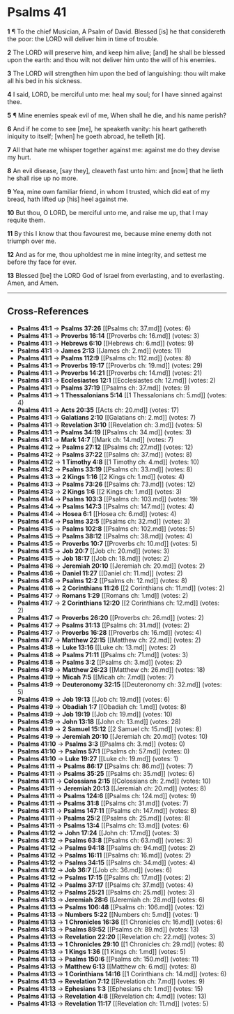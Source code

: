 # Psalms 41

**1** ¶ To the chief Musician, A Psalm of David. Blessed [is] he that considereth the poor: the LORD will deliver him in time of trouble.

**2** The LORD will preserve him, and keep him alive; [and] he shall be blessed upon the earth: and thou wilt not deliver him unto the will of his enemies.

**3** The LORD will strengthen him upon the bed of languishing: thou wilt make all his bed in his sickness.

**4** I said, LORD, be merciful unto me: heal my soul; for I have sinned against thee.

**5** ¶ Mine enemies speak evil of me, When shall he die, and his name perish?

**6** And if he come to see [me], he speaketh vanity: his heart gathereth iniquity to itself; [when] he goeth abroad, he telleth [it].

**7** All that hate me whisper together against me: against me do they devise my hurt.

**8** An evil disease, [say they], cleaveth fast unto him: and [now] that he lieth he shall rise up no more.

**9** Yea, mine own familiar friend, in whom I trusted, which did eat of my bread, hath lifted up [his] heel against me.

**10** But thou, O LORD, be merciful unto me, and raise me up, that I may requite them.

**11** By this I know that thou favourest me, because mine enemy doth not triumph over me.

**12** And as for me, thou upholdest me in mine integrity, and settest me before thy face for ever.

**13** Blessed [be] the LORD God of Israel from everlasting, and to everlasting. Amen, and Amen.

---

## Cross-References

- **Psalms 41:1** → **Psalms 37:26** [[Psalms ch: 37.md]] (votes: 6)
- **Psalms 41:1** → **Proverbs 16:14** [[Proverbs ch: 16.md]] (votes: 3)
- **Psalms 41:1** → **Hebrews 6:10** [[Hebrews ch: 6.md]] (votes: 9)
- **Psalms 41:1** → **James 2:13** [[James ch: 2.md]] (votes: 11)
- **Psalms 41:1** → **Psalms 112:9** [[Psalms ch: 112.md]] (votes: 8)
- **Psalms 41:1** → **Proverbs 19:17** [[Proverbs ch: 19.md]] (votes: 29)
- **Psalms 41:1** → **Proverbs 14:21** [[Proverbs ch: 14.md]] (votes: 21)
- **Psalms 41:1** → **Ecclesiastes 12:1** [[Ecclesiastes ch: 12.md]] (votes: 2)
- **Psalms 41:1** → **Psalms 37:19** [[Psalms ch: 37.md]] (votes: 9)
- **Psalms 41:1** → **1 Thessalonians 5:14** [[1 Thessalonians ch: 5.md]] (votes: 4)
- **Psalms 41:1** → **Acts 20:35** [[Acts ch: 20.md]] (votes: 17)
- **Psalms 41:1** → **Galatians 2:10** [[Galatians ch: 2.md]] (votes: 7)
- **Psalms 41:1** → **Revelation 3:10** [[Revelation ch: 3.md]] (votes: 5)
- **Psalms 41:1** → **Psalms 34:19** [[Psalms ch: 34.md]] (votes: 3)
- **Psalms 41:1** → **Mark 14:7** [[Mark ch: 14.md]] (votes: 7)
- **Psalms 41:2** → **Psalms 27:12** [[Psalms ch: 27.md]] (votes: 12)
- **Psalms 41:2** → **Psalms 37:22** [[Psalms ch: 37.md]] (votes: 8)
- **Psalms 41:2** → **1 Timothy 4:8** [[1 Timothy ch: 4.md]] (votes: 10)
- **Psalms 41:2** → **Psalms 33:19** [[Psalms ch: 33.md]] (votes: 8)
- **Psalms 41:3** → **2 Kings 1:16** [[2 Kings ch: 1.md]] (votes: 4)
- **Psalms 41:3** → **Psalms 73:26** [[Psalms ch: 73.md]] (votes: 12)
- **Psalms 41:3** → **2 Kings 1:6** [[2 Kings ch: 1.md]] (votes: 3)
- **Psalms 41:4** → **Psalms 103:3** [[Psalms ch: 103.md]] (votes: 19)
- **Psalms 41:4** → **Psalms 147:3** [[Psalms ch: 147.md]] (votes: 4)
- **Psalms 41:4** → **Hosea 6:1** [[Hosea ch: 6.md]] (votes: 4)
- **Psalms 41:4** → **Psalms 32:5** [[Psalms ch: 32.md]] (votes: 3)
- **Psalms 41:5** → **Psalms 102:8** [[Psalms ch: 102.md]] (votes: 5)
- **Psalms 41:5** → **Psalms 38:12** [[Psalms ch: 38.md]] (votes: 4)
- **Psalms 41:5** → **Proverbs 10:7** [[Proverbs ch: 10.md]] (votes: 5)
- **Psalms 41:5** → **Job 20:7** [[Job ch: 20.md]] (votes: 3)
- **Psalms 41:5** → **Job 18:17** [[Job ch: 18.md]] (votes: 2)
- **Psalms 41:6** → **Jeremiah 20:10** [[Jeremiah ch: 20.md]] (votes: 2)
- **Psalms 41:6** → **Daniel 11:27** [[Daniel ch: 11.md]] (votes: 2)
- **Psalms 41:6** → **Psalms 12:2** [[Psalms ch: 12.md]] (votes: 8)
- **Psalms 41:6** → **2 Corinthians 11:26** [[2 Corinthians ch: 11.md]] (votes: 2)
- **Psalms 41:7** → **Romans 1:29** [[Romans ch: 1.md]] (votes: 2)
- **Psalms 41:7** → **2 Corinthians 12:20** [[2 Corinthians ch: 12.md]] (votes: 2)
- **Psalms 41:7** → **Proverbs 26:20** [[Proverbs ch: 26.md]] (votes: 2)
- **Psalms 41:7** → **Psalms 31:13** [[Psalms ch: 31.md]] (votes: 2)
- **Psalms 41:7** → **Proverbs 16:28** [[Proverbs ch: 16.md]] (votes: 4)
- **Psalms 41:7** → **Matthew 22:15** [[Matthew ch: 22.md]] (votes: 2)
- **Psalms 41:8** → **Luke 13:16** [[Luke ch: 13.md]] (votes: 2)
- **Psalms 41:8** → **Psalms 71:11** [[Psalms ch: 71.md]] (votes: 3)
- **Psalms 41:8** → **Psalms 3:2** [[Psalms ch: 3.md]] (votes: 2)
- **Psalms 41:9** → **Matthew 26:23** [[Matthew ch: 26.md]] (votes: 18)
- **Psalms 41:9** → **Micah 7:5** [[Micah ch: 7.md]] (votes: 7)
- **Psalms 41:9** → **Deuteronomy 32:15** [[Deuteronomy ch: 32.md]] (votes: 5)
- **Psalms 41:9** → **Job 19:13** [[Job ch: 19.md]] (votes: 6)
- **Psalms 41:9** → **Obadiah 1:7** [[Obadiah ch: 1.md]] (votes: 8)
- **Psalms 41:9** → **Job 19:19** [[Job ch: 19.md]] (votes: 10)
- **Psalms 41:9** → **John 13:18** [[John ch: 13.md]] (votes: 28)
- **Psalms 41:9** → **2 Samuel 15:12** [[2 Samuel ch: 15.md]] (votes: 8)
- **Psalms 41:9** → **Jeremiah 20:10** [[Jeremiah ch: 20.md]] (votes: 10)
- **Psalms 41:10** → **Psalms 3:3** [[Psalms ch: 3.md]] (votes: 0)
- **Psalms 41:10** → **Psalms 57:1** [[Psalms ch: 57.md]] (votes: 0)
- **Psalms 41:10** → **Luke 19:27** [[Luke ch: 19.md]] (votes: 1)
- **Psalms 41:11** → **Psalms 86:17** [[Psalms ch: 86.md]] (votes: 7)
- **Psalms 41:11** → **Psalms 35:25** [[Psalms ch: 35.md]] (votes: 6)
- **Psalms 41:11** → **Colossians 2:15** [[Colossians ch: 2.md]] (votes: 10)
- **Psalms 41:11** → **Jeremiah 20:13** [[Jeremiah ch: 20.md]] (votes: 8)
- **Psalms 41:11** → **Psalms 124:6** [[Psalms ch: 124.md]] (votes: 9)
- **Psalms 41:11** → **Psalms 31:8** [[Psalms ch: 31.md]] (votes: 7)
- **Psalms 41:11** → **Psalms 147:11** [[Psalms ch: 147.md]] (votes: 8)
- **Psalms 41:11** → **Psalms 25:2** [[Psalms ch: 25.md]] (votes: 8)
- **Psalms 41:11** → **Psalms 13:4** [[Psalms ch: 13.md]] (votes: 6)
- **Psalms 41:12** → **John 17:24** [[John ch: 17.md]] (votes: 3)
- **Psalms 41:12** → **Psalms 63:8** [[Psalms ch: 63.md]] (votes: 3)
- **Psalms 41:12** → **Psalms 94:18** [[Psalms ch: 94.md]] (votes: 2)
- **Psalms 41:12** → **Psalms 16:11** [[Psalms ch: 16.md]] (votes: 2)
- **Psalms 41:12** → **Psalms 34:15** [[Psalms ch: 34.md]] (votes: 4)
- **Psalms 41:12** → **Job 36:7** [[Job ch: 36.md]] (votes: 6)
- **Psalms 41:12** → **Psalms 17:15** [[Psalms ch: 17.md]] (votes: 2)
- **Psalms 41:12** → **Psalms 37:17** [[Psalms ch: 37.md]] (votes: 4)
- **Psalms 41:12** → **Psalms 25:21** [[Psalms ch: 25.md]] (votes: 3)
- **Psalms 41:13** → **Jeremiah 28:6** [[Jeremiah ch: 28.md]] (votes: 6)
- **Psalms 41:13** → **Psalms 106:48** [[Psalms ch: 106.md]] (votes: 12)
- **Psalms 41:13** → **Numbers 5:22** [[Numbers ch: 5.md]] (votes: 1)
- **Psalms 41:13** → **1 Chronicles 16:36** [[1 Chronicles ch: 16.md]] (votes: 6)
- **Psalms 41:13** → **Psalms 89:52** [[Psalms ch: 89.md]] (votes: 13)
- **Psalms 41:13** → **Revelation 22:20** [[Revelation ch: 22.md]] (votes: 3)
- **Psalms 41:13** → **1 Chronicles 29:10** [[1 Chronicles ch: 29.md]] (votes: 8)
- **Psalms 41:13** → **1 Kings 1:36** [[1 Kings ch: 1.md]] (votes: 5)
- **Psalms 41:13** → **Psalms 150:6** [[Psalms ch: 150.md]] (votes: 11)
- **Psalms 41:13** → **Matthew 6:13** [[Matthew ch: 6.md]] (votes: 8)
- **Psalms 41:13** → **1 Corinthians 14:16** [[1 Corinthians ch: 14.md]] (votes: 6)
- **Psalms 41:13** → **Revelation 7:12** [[Revelation ch: 7.md]] (votes: 9)
- **Psalms 41:13** → **Ephesians 1:3** [[Ephesians ch: 1.md]] (votes: 15)
- **Psalms 41:13** → **Revelation 4:8** [[Revelation ch: 4.md]] (votes: 13)
- **Psalms 41:13** → **Revelation 11:17** [[Revelation ch: 11.md]] (votes: 5)
